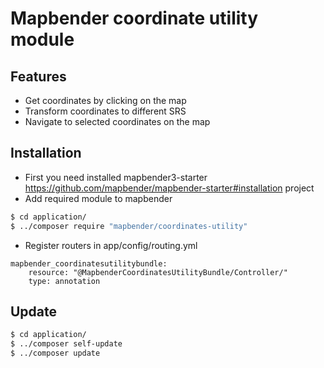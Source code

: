 # Mapbender coordinate utility module

## Features
* Get coordinates by clicking on the map
* Transform coordinates to different SRS
* Navigate to selected coordinates on the map

## Installation 
* First you need installed mapbender3-starter https://github.com/mapbender/mapbender-starter#installation project
* Add required module to mapbender
```sh
$ cd application/
$ ../composer require "mapbender/coordinates-utility"
```
* Register routers in app/config/routing.yml
```
mapbender_coordinatesutilitybundle:
    resource: "@MapbenderCoordinatesUtilityBundle/Controller/"
    type: annotation
```

## Update 


 ```sh
$ cd application/
$ ../composer self-update
$ ../composer update
```
